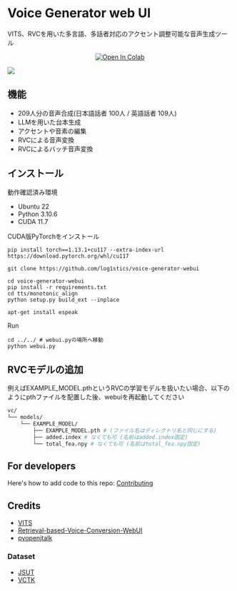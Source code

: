 # Voice Generator web UI
VITS、RVCを用いた多言語、多話者対応のアクセント調整可能な音声生成ツール
<div align="center">

[![Open In Colab](https://img.shields.io/badge/Colab-F9AB00?style=for-the-badge&logo=googlecolab&color=525252)](https://colab.research.google.com/github/log1stics/voice-generator-webui/blob/main/colab.ipynb)

</div>

![](images/Screenshot.png)

## 機能
- 209人分の音声合成(日本語話者 100人 / 英語話者 109人)
- LLMを用いた台本生成
- アクセントや音素の編集
- RVCによる音声変換
- RVCによるバッチ音声変換



## インストール
動作確認済み環境
- Ubuntu 22
- Python 3.10.6
- CUDA 11.7


CUDA版PyTorchをインストール
```shell
pip install torch==1.13.1+cu117 --extra-index-url https://download.pytorch.org/whl/cu117
```
```shell
git clone https://github.com/log1stics/voice-generator-webui
```

```shell
cd voice-generator-webui
pip install -r requirements.txt
cd tts/monotonic_align
python setup.py build_ext --inplace

apt-get install espeak
```
Run
```shell
cd ../../ # webui.pyの場所へ移動
python webui.py
```

## RVCモデルの追加

例えばEXAMPLE_MODEL.pthというRVCの学習モデルを扱いたい場合、以下のようにpthファイルを配置した後、webuiを再起動してください
```bash
vc/
└── models/
    └── EXAMPLE_MODEL/
        ├── EXAMPLE_MODEL.pth # (ファイル名はディレクトリ名と同じにする)
        ├── added.index # なくても可 (名前はadded.index固定)
        └── total_fea.npy # なくても可 (名前はtotal_fea.npy固定)
```


## For developers
Here's how to add code to this repo: [Contributing](docs/add_vits.md)


## Credits

- [VITS](https://github.com/jaywalnut310/vits)
- [Retrieval-based-Voice-Conversion-WebUI](https://github.com/liujing04/Retrieval-based-Voice-Conversion-WebUI)
- [pyopenjtalk](https://github.com/r9y9/pyopenjtalk)

### Dataset
- [JSUT](https://sites.google.com/site/shinnosuketakamichi/publication/jsut)
- [VCTK](https://datashare.ed.ac.uk/handle/10283/2950)
